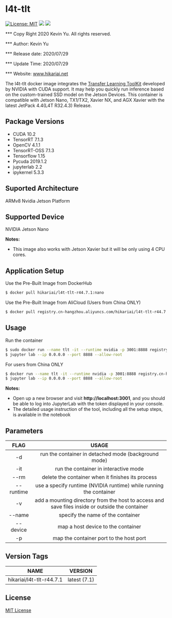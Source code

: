 # l4t-tlt

[![License: MIT](https://img.shields.io/badge/License-MIT-red.svg)](https://opensource.org/licenses/MIT)
![](https://img.shields.io/static/v1?label=Device&message=Jetson(ARMv8)&color=orange)
![](https://img.shields.io/static/v1?label=Docker&message=19.03.9&color=blue)

*** Copy Right 2020 Kevin Yu. All rights reserved.

*** Author: Kevin Yu

*** Release date: 2020/07/29

*** Update Time: 2020/07/29

*** Website: www.hikariai.net

The l4t-tlt docker image integrates the [Transfer Learning ToolKit](https://developer.nvidia.com/transfer-learning-toolkit) developed by NVIDIA with CUDA support. It may help you quickly run inference based on the custom-trained SSD model on the Jetson Devices. This container is compatible with Jetson Nano, TX1/TX2, Xavier NX, and AGX Xavier with the latest JetPack 4.4(L4T R32.4.3) Release.

Package Versions
----------------

* CUDA 10.2
* TensorRT 7.1.3
* OpenCV 4.1.1
* TensorRT-OSS 7.1.3
* Tensorflow 1.15
* Pycuda 2019.1.2
* jupyterlab 2.2
* ipykernel 5.3.3

Suported Architecture
---------------------

ARMv8 Nvidia Jetson Platform

Supported Device
---------------------

NVIDIA Jetson Nano

**Notes:** 

- This image also works with Jetson Xavier but it will be only using 4 CPU cores.

Application Setup
-----------------

Use the Pre-Built Image from DockerHub

```bash
$ docker pull hikariai/l4t-tlt-r44.7.1:nano
```

Use the Pre-Built Image from AliCloud (Users from China ONLY)

```bash
$ docker pull registry.cn-hangzhou.aliyuncs.com/hikariai/l4t-tlt-r44.7.1:latest
```

Usage
-----

Run the container

```bash
$ sudo docker run --name tlt -it --runtime nvidia -p 3001:8888 registry.cn-hangzhou.aliyuncs.com/hikariai/l4t-tlt-r44.7.1:latest bash
$ jupyter lab --ip 0.0.0.0 --port 8888 --allow-root
```

For users from China ONLY

```bash
$ docker run --name tlt -it --runtime nvidia -p 3001:8888 registry.cn-hangzhou.aliyuncs.com/hikariai/l4t-tlt-r44.7.1:latest bash
$ jupyter lab --ip 0.0.0.0 --port 8888 --allow-root
```

**Notes:**

- Open up a new browser and visit **http://localhost:3001**, and you should be able to log into JupyterLab with the token displayed in your console.
- The detailed usage instruction of the tool, including all the setup steps, is available in the notebook



Parameters
----------

|    FLAG   |                                              USAGE                                              |
|:---------:|:-----------------------------------------------------------------------------------------------:|
|     -d    |                       run the container in detached mode (background mode)                      |
|    -it    |                              run the container in interactive mode                              |
|    --rm   |                        delete the container when it finishes its process                        |
| --runtime |                use a specify runtime (NVIDIA runtime) while running the container               |
|     -v    | add a mounting directory from the host to access and save files inside or outside the container |
|   --name  |                                specify the name of the container                                |
|  --device |                                map a host device to the container                               |
|     -p    |                             map the container port to the host port                             |

Version Tags
------------

|           NAME           |    VERSION   |
|:------------------------:|:------------:|
| hikariai/l4t-tlt-r44.7.1 | latest (7.1) |

License
-------

[MIT License](https://github.com/yqlbu/l4t-docker/blob/master/LICENSE)

<a name="license"></a>